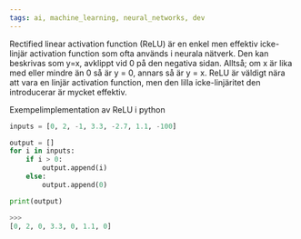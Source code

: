 ```yaml
---
tags: ai, machine_learning, neural_networks, dev
---
```


Rectified linear activation function (ReLU) är en enkel men effektiv icke-linjär activation function som ofta används i neurala nätverk. Den kan beskrivas som y=x, avklippt vid 0 på den negativa sidan. Alltså; om x är lika med eller mindre än 0 så är y = 0, annars så är y = x. ReLU är väldigt nära att vara en linjär activation function, men den lilla icke-linjäritet den introducerar är mycket effektiv.

Exempelimplementation av ReLU i python
```python
inputs = [0, 2, -1, 3.3, -2.7, 1.1, -100]

output = []
for i in inputs:
    if i > 0:
        output.append(i)
    else:
        output.append(0)

print(output)

>>>
[0, 2, 0, 3.3, 0, 1.1, 0]
```
